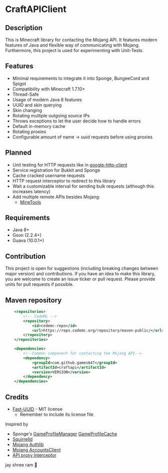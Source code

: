 # CraftAPIClient

## Description

This is Minecraft library for contacting the Mojang API. It features modern features of Java and flexible way of
communicating with Mojang. Furthermore, this project is used for experimenting with Unit-Tests.

## Features

- Minimal requirements to integrate it into Sponge, BungeeCord and Spigot
- Compatibility with Minecraft 1.7.10+
- Thread-Safe
- Usage of modern Java 8 features
- UUID and skin querying
- Skin changing
- Rotating multiple outgoing source IPs
- Throws exceptions to let the user decide how to handle errors
- Default in-memory cache
- Rotating proxies
- Configurable amount of name -> uuid requests before using proxies

## Planned

- Unit testing for HTTP requests like in [google-http-client](https://github.com/google/google-http-java-client)
- Service registration for Bukkit and Sponge
- Cache cracked username requests
- HTTP request interceptor to redirect to this library
- Wait a customizable interval for sending bulk requests (although this increases latency)
- Add multiple remote APIs besides Mojang:
  - [MineTools](https://api.minetools.eu/)

## Requirements

- Java 8+
- Gson (2.2.4+)
- Guava (10.0.1+)

## Contribution

This project is open for suggestions (including breaking changes between major version) and contributions. If you have
an idea to make this library, you are welcome to create an issue ticker or pull request. Please provide units for pull
requests if possible.

## Maven repository

```xml
	<repositories>
        <!-- CodeMc -->
        <repository>
            <id>codemc-repo</id>
            <url>https://repo.codemc.org/repository/maven-public/</url>
        </repository>
    </repositories>

    <dependencies>
        <!--Common component for contacting the Mojang API-->
        <dependency>
            <groupId>com.github.games647</groupId>
            <artifactId>craftapi</artifactId>
            <version>VERSION</version>
        </dependency>
    </dependencies>
```

## Credits

- [Fast-UUID](https://github.com/jchambers/fast-uuid) - MIT license
  - Remember to include its license file

Inspired by

- Sponge's
  [GameProfileManager](https://jd.spongepowered.org/7.0.0/org/spongepowered/api/profile/GameProfileManager.html)
  [GameProfileCache](https://jd.spongepowered.org/7.0.0/org/spongepowered/api/profile/GameProfileCache.html)
- [SquirrelId](https://github.com/EngineHub/SquirrelID)
- [Mojang Authlib](https://github.com/Techcable/Authlib)
- [Mojang AccountsClient](https://github.com/JonMcPherson/AccountsClient/)
- [API proxy Interceptor](https://github.com/Shevchik/MojangAPIProxy)

jay shree ram 🚩

